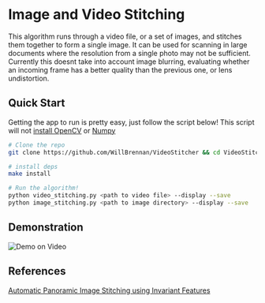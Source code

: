 # Image and Video Stitching
This algorithm runs through a video file, or a set of images, and stitches them together to form a single image. It can be
used for scanning in large documents where the resolution from a single photo may not be sufficient. Currently this doesnt
take into account image blurring, evaluating whether an incoming frame has a better quality than the previous one, or
lens undistortion.

## Quick Start
Getting the app to run is pretty easy, just follow the script below! This script will not
[install OpenCV](http://docs.opencv.org/doc/tutorials/introduction/linux_install/linux_install.html) or
[Numpy](http://docs.scipy.org/doc/numpy/user/install.html)

```bash
# Clone the repo
git clone https://github.com/WillBrennan/VideoStitcher && cd VideoStitcher

# install deps
make install

# Run the algorithm!
python video_stitching.py <path to video file> --display --save
python image_stitching.py <path to image directory> --display --save
```

## Demonstration
![Demo on Video](https://raw.githubusercontent.com/WillBrennan/ImageStitching/master/examples/display.png "Demonstration")

## References
[Automatic Panoramic Image Stitching using Invariant Features](https://www.cs.bath.ac.uk/brown/papers/ijcv2007.pdf)